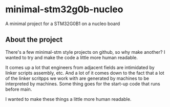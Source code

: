 # minimal-stm32g0b-nucleo

A minimal project for a STM32G0B1 on a nucleo board

## About the project

There's a few minimal-stm style projects on github, so why make another?  I wanted to try and make the code a little more human readable.

It comes up a lot that engineers from adjacent fields are intimidated by linker scripts assembly, etc.  And a lot of it comes down to the fact that a lot of the linker scritpps we work with are generated by machines to be interpreted by machines.  Some thing goes for the start-up code that runs before main.

I wanted to make these things a little more human readable.
